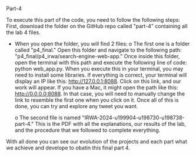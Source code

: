 Part-4

To execute this part of the code, you need to follow the following steps:
First, download the folder on the GitHub repo called "part-4" containing all the lab 4 files.
- When you open the folder, you will find 2 files:
    o   The first one is a folder called "p4_final." Open this folder and navigate to the following path: "p4_final/p4_irwa/search-engine-web-app." Once inside this folder, open the terminal with this path and execute the following line of code: python web_app.py. When you execute this in your terminal, you may need to install some libraries. If everything is correct, your terminal will display an IP like this: http://127.0.0.1:8088. Click on this link, and our work will appear. If you have a Mac, it might open the path like this: http://0.0.0.0:8088. In that case, you will need to manually change the link to resemble the first one when you click on it. Once all of this is done, you can try and explore any tweet you want. 

    o	The second file is named "IRWA-2024-u199904-u198730-u198738-part-4." This is the PDF with all the explanations, our results of the lab, and the procedure that we followed to complete everything.


With all done you can see our evolution of the projects and each part what we achieve and develope to obatin this final part 4.
